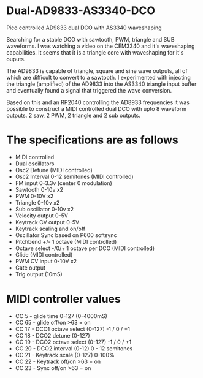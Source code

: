 # Dual-AD9833-AS3340-DCO

Pico controlled AD9833 dual DCO with AS3340 waveshaping

Searching for a stable DCO with sawtooth, PWM, triangle and SUB waveforms.
I was watching a video on the CEM3340 and it's waveshaping capabilities.
It seems that it is a triangle core with waveshaping for it's ouputs.

The AD9833 is capable of triangle, square and sine wave outputs, all of which are difficult to convert to a sawtooth.
I experimented with injecting the triangle (amplified) of the AD9833 into the AS3340 triangle input buffer and eventually found a signal that triggered the wave conversion.

Based on this and an RP2040 controlling the AD8933 frequencies it was possible to construct a MIDI controlled dual DCO with upto 8 waveform outputs. 
2 saw, 2 PWM, 2 triangle and 2 sub outputs.

# The specifications are as follows

* MIDI controlled
* Dual oscillators 
* Osc2 Detune (MIDI controlled)
* Osc2 Interval 0-12 semitones (MIDI controlled)
* FM input 0-3.3v (center 0 modulation)
* Sawtooth 0-10v x2
* PWM 0-10V x2
* Triangle 0-10v x2
* Sub oscillator 0-10v x2
* Velocity output 0-5V
* Keytrack CV output 0-5V
* Keytrack scaling and on/off
* Oscillator Sync based on P600 softsync
* Pitchbend +/- 1 octave (MIDI controlled)
* Octave select -/0/+ 1 octave per DCO (MIDI controlled)
* Glide (MIDI controlled)
* PWM CV input 0-10V x2
* Gate output
* Trig output (10mS)

# MIDI controller values
  
* CC 5 - glide time 0-127 (0-4000mS)
* CC 65 - glide off/on >63 = on
* CC 17 - DCO1 octave select (0-127) -1 / 0 / +1
* CC 18 - DCO2 detune (0-127)
* CC 19 - DCO2 octave select (0-127) -1 / 0 / +1
* CC 20 - DCO2 interval (0-12) 0 - 12 semitones
* CC 21 - Keytrack scale (0-127) 0-100%
* CC 22 - Keytrack off/on >63 = on
* CC 23 - Sync off/on >63 = on



